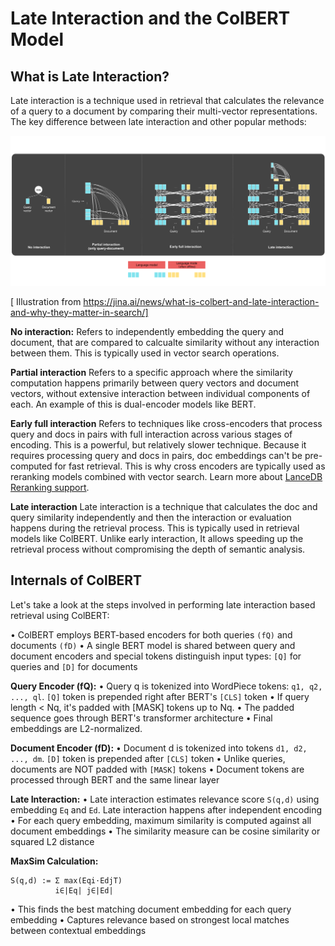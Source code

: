 # Late Interaction and the ColBERT Model

## What is Late Interaction?

Late interaction is a technique used in retrieval that calculates the relevance of a query to a document by comparing their multi-vector representations. The key difference between late interaction and other popular methods:

![late interaction vs other methods](https://raw.githubusercontent.com/lancedb/assets/b035a0ceb2c237734e0d393054c146d289792339/docs/assets/integration/colbert-blog-interaction.svg)


[ Illustration from https://jina.ai/news/what-is-colbert-and-late-interaction-and-why-they-matter-in-search/]

<b>No interaction:</b> Refers to independently embedding the query and document, that are compared to calcualte similarity without any interaction between them. This is typically used in vector search operations.

<b>Partial interaction</b> Refers to a specific approach where the similarity computation happens primarily between query vectors and document vectors, without extensive interaction between individual components of each. An example of this is dual-encoder models like BERT.

<b>Early full interaction</b> Refers to techniques like cross-encoders that process query and docs in pairs with full interaction across various stages of encoding. This is a powerful, but relatively slower technique. Because it requires processing query and docs in pairs, doc embeddings can't be pre-computed for fast retrieval. This is why cross encoders are typically used as reranking models combined with vector search. Learn more about [LanceDB Reranking support](https://lancedb.github.io/lancedb/reranking/).

<b>Late interaction</b> Late interaction is a technique that calculates the doc and query similarity independently and then the interaction or evaluation happens during the retrieval process. This is typically used in retrieval models like ColBERT. Unlike early interaction, It allows speeding up the retrieval process without compromising the depth of semantic analysis.

## Internals of ColBERT 

Let's take a look at the steps involved in performing late interaction based retrieval using ColBERT:

• ColBERT employs BERT-based encoders for both queries `(fQ)` and documents `(fD)`
• A single BERT model is shared between query and document encoders and special tokens distinguish input types: `[Q]` for queries and `[D]` for documents

**Query Encoder (fQ):**
• Query q is tokenized into WordPiece tokens: `q1, q2, ..., ql`. `[Q]` token is prepended right after BERT's `[CLS]` token
• If query length < Nq, it's padded with [MASK] tokens up to Nq.
• The padded sequence goes through BERT's transformer architecture
• Final embeddings are L2-normalized.

**Document Encoder (fD):**
• Document d is tokenized into tokens `d1, d2, ..., dm`. `[D]` token is prepended after `[CLS]` token
• Unlike queries, documents are NOT padded with `[MASK]` tokens
• Document tokens are processed through BERT and the same linear layer

**Late Interaction:**
• Late interaction estimates relevance score `S(q,d)` using embedding `Eq` and `Ed`. Late interaction happens after independent encoding
• For each query embedding, maximum similarity is computed against all document embeddings
• The similarity measure can be cosine similarity or squared L2 distance

**MaxSim Calculation:**
```
S(q,d) := Σ max(Eqi⋅EdjT)
          i∈|Eq| j∈|Ed|
```
• This finds the best matching document embedding for each query embedding
• Captures relevance based on strongest local matches between contextual embeddings
